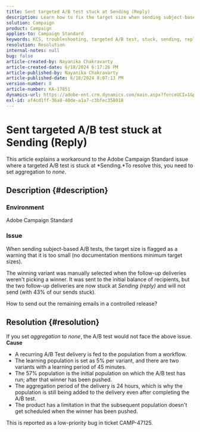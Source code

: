 ```yaml
---
title: Sent targeted A/B test stuck at Sending (Reply)
description: Learn how to fix the target size when sending subject-based A/B tests which gets stuck at Sending. Set aggregation to none.
solution: Campaign
product: Campaign
applies-to: Campaign Standard
keywords: KCS, troubleshooting, targeted A/B test, stuck, sending, reply, Adobe Campaign Standard, ACS
resolution: Resolution
internal-notes: null
bug: false
article-created-by: Nayanika Chakravarty
article-created-date: 6/18/2024 6:17:26 PM
article-published-by: Nayanika Chakravarty
article-published-date: 6/18/2024 8:07:13 PM
version-number: 8
article-number: KA-17851
dynamics-url: https://adobe-ent.crm.dynamics.com/main.aspx?forceUCI=1&pagetype=entityrecord&etn=knowledgearticle&id=cc826403-9f2d-ef11-840a-000d3a5b439f
exl-id: af4cd1ff-36a8-40de-a1a7-c3bfec358018
---
```

# Sent targeted A/B test stuck at Sending (Reply)


This article explains a workaround to the Adobe Campaign Standard issue where a targeted A/B test is stuck at *Sending.*To resolve this, you need to set aggregation to *none*.

## Description {#description}


### <b>Environment</b>

Adobe Campaign Standard

### <b>Issue</b>

When sending subject-based A/B tests, the target size is flagged as a warning that it is too small (no documentation mentions minimum target sizes).

The winning variant was manually selected when the follow-up deliveries weren't picking a winner. It was sent to the initial balance of recipients, but the two follow-up deliveries are now stuck at *Sending (reply)* and will not send (with 43% of our sends stuck).

How to send out the remaining emails in a controlled release?


## Resolution {#resolution}


If you set *aggregation* to *none*, the A/B test would not face the above issue.
<b>Cause</b>
- A recurring A/B Test delivery is fed to the population from a workflow.
- The learning population is set as 5% per variant, and there are two variants with a learning period of 45 minutes.
- The 57% population is the initial population on which the A/B test has run; after that winner has been pushed.
- The aggregation period of the delivery is 24 hours, which is why the population is still being added to the delivery even after completing the A/B test.
- The product has a limitation in that the subsequent population doesn't get scheduled when the winner has been pushed.


This is reported as a low-priority bug in ticket CAMP-47125.
